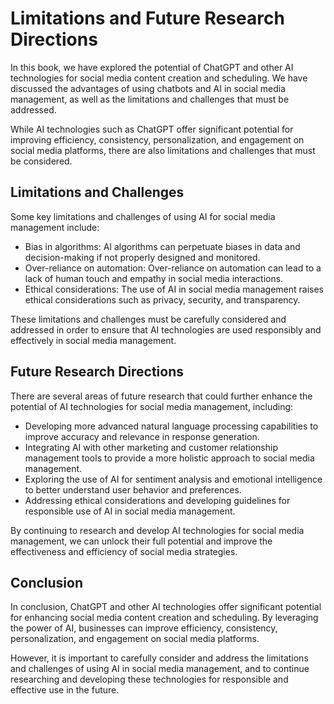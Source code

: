 Limitations and Future Research Directions
======================================================

In this book, we have explored the potential of ChatGPT and other AI technologies for social media content creation and scheduling. We have discussed the advantages of using chatbots and AI in social media management, as well as the limitations and challenges that must be addressed.

While AI technologies such as ChatGPT offer significant potential for improving efficiency, consistency, personalization, and engagement on social media platforms, there are also limitations and challenges that must be considered.

Limitations and Challenges
--------------------------

Some key limitations and challenges of using AI for social media management include:

* Bias in algorithms: AI algorithms can perpetuate biases in data and decision-making if not properly designed and monitored.
* Over-reliance on automation: Over-reliance on automation can lead to a lack of human touch and empathy in social media interactions.
* Ethical considerations: The use of AI in social media management raises ethical considerations such as privacy, security, and transparency.

These limitations and challenges must be carefully considered and addressed in order to ensure that AI technologies are used responsibly and effectively in social media management.

Future Research Directions
--------------------------

There are several areas of future research that could further enhance the potential of AI technologies for social media management, including:

* Developing more advanced natural language processing capabilities to improve accuracy and relevance in response generation.
* Integrating AI with other marketing and customer relationship management tools to provide a more holistic approach to social media management.
* Exploring the use of AI for sentiment analysis and emotional intelligence to better understand user behavior and preferences.
* Addressing ethical considerations and developing guidelines for responsible use of AI in social media management.

By continuing to research and develop AI technologies for social media management, we can unlock their full potential and improve the effectiveness and efficiency of social media strategies.

Conclusion
----------

In conclusion, ChatGPT and other AI technologies offer significant potential for enhancing social media content creation and scheduling. By leveraging the power of AI, businesses can improve efficiency, consistency, personalization, and engagement on social media platforms.

However, it is important to carefully consider and address the limitations and challenges of using AI in social media management, and to continue researching and developing these technologies for responsible and effective use in the future.
